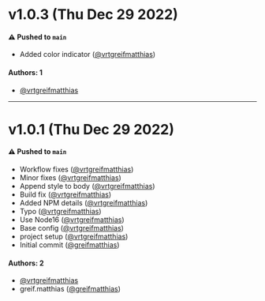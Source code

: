 # v1.0.3 (Thu Dec 29 2022)

#### ⚠️ Pushed to `main`

- Added color indicator ([@vrtgreifmatthias](https://github.com/vrtgreifmatthias))

#### Authors: 1

- [@vrtgreifmatthias](https://github.com/vrtgreifmatthias)

---

# v1.0.1 (Thu Dec 29 2022)

#### ⚠️ Pushed to `main`

- Workflow fixes ([@vrtgreifmatthias](https://github.com/vrtgreifmatthias))
- Minor fixes ([@vrtgreifmatthias](https://github.com/vrtgreifmatthias))
- Append style to body ([@vrtgreifmatthias](https://github.com/vrtgreifmatthias))
- Build fix ([@vrtgreifmatthias](https://github.com/vrtgreifmatthias))
- Added NPM details ([@vrtgreifmatthias](https://github.com/vrtgreifmatthias))
- Typo ([@vrtgreifmatthias](https://github.com/vrtgreifmatthias))
- Use Node16 ([@vrtgreifmatthias](https://github.com/vrtgreifmatthias))
- Base config ([@vrtgreifmatthias](https://github.com/vrtgreifmatthias))
- project setup ([@vrtgreifmatthias](https://github.com/vrtgreifmatthias))
- Initial commit ([@greifmatthias](https://github.com/greifmatthias))

#### Authors: 2

- [@vrtgreifmatthias](https://github.com/vrtgreifmatthias)
- greif.matthias ([@greifmatthias](https://github.com/greifmatthias))
